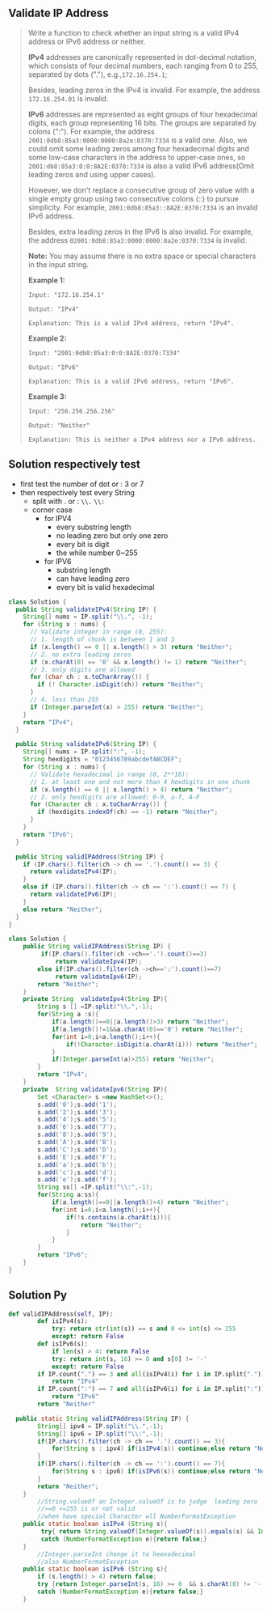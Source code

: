 ## Validate IP Address

> Write a function to check whether an input string is a valid IPv4 address or IPv6 address or neither.
>
> **IPv4** addresses are canonically represented in dot-decimal notation, which consists of four decimal numbers, each ranging from 0 to 255, separated by dots ("."), e.g.,`172.16.254.1`;
>
> Besides, leading zeros in the IPv4 is invalid. For example, the address `172.16.254.01` is invalid.
>
> **IPv6** addresses are represented as eight groups of four hexadecimal digits, each group representing 16 bits. The groups are separated by colons (":"). For example, the address `2001:0db8:85a3:0000:0000:8a2e:0370:7334` is a valid one. Also, we could omit some leading zeros among four hexadecimal digits and some low-case characters in the address to upper-case ones, so `2001:db8:85a3:0:0:8A2E:0370:7334` is also a valid IPv6 address(Omit leading zeros and using upper cases).
>
> However, we don't replace a consecutive group of zero value with a single empty group using two consecutive colons (::) to pursue simplicity. For example, `2001:0db8:85a3::8A2E:0370:7334` is an invalid IPv6 address.
>
> Besides, extra leading zeros in the IPv6 is also invalid. For example, the address `02001:0db8:85a3:0000:0000:8a2e:0370:7334` is invalid.
>
> **Note:** You may assume there is no extra space or special characters in the input string.
>
> **Example 1:**
>
> ```
> Input: "172.16.254.1"
> 
> Output: "IPv4"
> 
> Explanation: This is a valid IPv4 address, return "IPv4".
> ```
>
> 
>
> **Example 2:**
>
> ```
> Input: "2001:0db8:85a3:0:0:8A2E:0370:7334"
> 
> Output: "IPv6"
> 
> Explanation: This is a valid IPv6 address, return "IPv6".
> ```
>
> 
>
> **Example 3:**
>
> ```
> Input: "256.256.256.256"
> 
> Output: "Neither"
> 
> Explanation: This is neither a IPv4 address nor a IPv6 address.
> ```



## Solution  respectively test

* first test the number of  dot or :     3 or 7 
* then respectively test every String 
  * split with  . or :  ```\\.```  ```\\:```
  * corner case 
    * for IPV4  
      * every substring length
      * no leading zero but only one zero 
      * every bit is digit 
      * the while number  0~255
    * for IPV6
      * substring length
      * can have leading zero 
      * every bit is valid hexadecimal

```java
class Solution {
  public String validateIPv4(String IP) {
    String[] nums = IP.split("\\.", -1);
    for (String x : nums) {
      // Validate integer in range (0, 255):
      // 1. length of chunk is between 1 and 3
      if (x.length() == 0 || x.length() > 3) return "Neither";
      // 2. no extra leading zeros
      if (x.charAt(0) == '0' && x.length() != 1) return "Neither";
      // 3. only digits are allowed
      for (char ch : x.toCharArray()) {
        if (! Character.isDigit(ch)) return "Neither";
      }
      // 4. less than 255
      if (Integer.parseInt(x) > 255) return "Neither";
    }
    return "IPv4";
  }

  public String validateIPv6(String IP) {
    String[] nums = IP.split(":", -1);
    String hexdigits = "0123456789abcdefABCDEF";
    for (String x : nums) {
      // Validate hexadecimal in range (0, 2**16):
      // 1. at least one and not more than 4 hexdigits in one chunk
      if (x.length() == 0 || x.length() > 4) return "Neither";
      // 2. only hexdigits are allowed: 0-9, a-f, A-F
      for (Character ch : x.toCharArray()) {
        if (hexdigits.indexOf(ch) == -1) return "Neither";
      }
    }
    return "IPv6";
  }

  public String validIPAddress(String IP) {
    if (IP.chars().filter(ch -> ch == '.').count() == 3) {
      return validateIPv4(IP);
    }
    else if (IP.chars().filter(ch -> ch == ':').count() == 7) {
      return validateIPv6(IP);
    }
    else return "Neither";
  }
}


```

```java
class Solution {
    public String validIPAddress(String IP) {
         if(IP.chars().filter(ch ->ch=='.').count()==3) 
             return validateIpv4(IP); 
        else if(IP.chars().filter(ch ->ch==':').count()==7)
             return validateIpv6(IP);
        return "Neither";
    }
    private String  validateIpv4(String IP){
        String s [] =IP.split("\\.",-1);
        for(String a :s){
            if(a.length()==0||a.length()>3) return "Neither";
            if(a.length()!=1&&a.charAt(0)=='0') return "Neither";
            for(int i=0;i<a.length();i++){
                if(!Character.isDigit(a.charAt(i))) return "Neither";
            }
            if(Integer.parseInt(a)>255) return "Neither"; 
        }
        return "IPv4";
    }
    private  String validateIpv6(String IP){
        Set <Character> s =new HashSet<>();
        s.add('0');s.add('1');
        s.add('2');s.add('3');
        s.add('4');s.add('5');
        s.add('6');s.add('7');
        s.add('8');s.add('9');
        s.add('A');s.add('B');
        s.add('C');s.add('D');
        s.add('E');s.add('F');
        s.add('a');s.add('b');
        s.add('c');s.add('d');
        s.add('e');s.add('f');
        String ss[] =IP.split("\\:",-1);
        for(String a:ss){
            if(a.length()==0||a.length()>4) return "Neither";
            for(int i=0;i<a.length();i++){
                if(!s.contains(a.charAt(i))){
                    return "Neither";
                }
            }
        }
        return "IPv6";
    }
}
```



## Solution  Py

```python
def validIPAddress(self, IP):
        def isIPv4(s):
            try: return str(int(s)) == s and 0 <= int(s) <= 255
            except: return False
        def isIPv6(s):
            if len(s) > 4: return False
            try: return int(s, 16) >= 0 and s[0] != '-'
            except: return False
        if IP.count(".") == 3 and all(isIPv4(i) for i in IP.split(".")): 
            return "IPv4"
        if IP.count(":") == 7 and all(isIPv6(i) for i in IP.split(":")): 
            return "IPv6"
        return "Neither"
```

```java
  public static String validIPAddress(String IP) {
        String[] ipv4 = IP.split("\\.",-1);
        String[] ipv6 = IP.split("\\:",-1);
        if(IP.chars().filter(ch -> ch == '.').count() == 3){
            for(String s : ipv4) if(isIPv4(s)) continue;else return "Neither"; return "IPv4";
        }
        if(IP.chars().filter(ch -> ch == ':').count() == 7){
            for(String s : ipv6) if(isIPv6(s)) continue;else return "Neither";return "IPv6";
        }
        return "Neither";
    }
		//String.valueOf an Integer.valueOf is to judge  leading zero
		//>=0 <=255 is or not valid
		//when have special Character wll NumberFormatException
    public static boolean isIPv4 (String s){
         try{ return String.valueOf(Integer.valueOf(s)).equals(s) && Integer.parseInt(s) >= 0 && Integer.parseInt(s) <= 255;}
         catch (NumberFormatException e){return false;}
    }
		//Integer.parseInt change it to heexadecimal
		//also NumberFormatException 
    public static boolean isIPv6 (String s){
        if (s.length() > 4) return false;
        try {return Integer.parseInt(s, 16) >= 0  && s.charAt(0) != '-';}
        catch (NumberFormatException e){return false;}
    }
```

